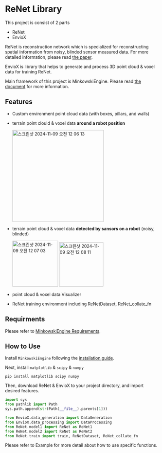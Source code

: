 # ReNet Library

This project is consist of 2 parts
- ReNet
- EnvioX

ReNet is reconstruction network which is specialized for reconstructing spatial information from noisy, blinded sensor measured data. For more detailed information, please read [the paper](https://arxiv.org/abs/2206.08077).

EnvioX is library that helps to generate and process 3D point cloud & voxel data for training ReNet.

Main framework of this project is MinkowskiEngine. Please read [the document](https://nvidia.github.io/MinkowskiEngine/) for more information.

Features
-
- Custom environment point cloud data (with boxes, pillars, and walls)

- terrain point clould & voxel data **around a robot position**

    <img width="300" alt="스크린샷 2024-11-09 오전 12 06 13" src="https://github.com/user-attachments/assets/c4d13901-5109-48cb-8d8b-51adbaff49e0">

- terrain point cloud & voxel data **detected by sansors on a robot** (noisy, blinded)

  <img width="150" alt="스크린샷 2024-11-09 오전 12 07 03" src="https://github.com/user-attachments/assets/f4d75f0e-f2e0-4940-98ee-747c740903c1"> <img width="145" alt="스크린샷 2024-11-09 오전 12 08 11" src="https://github.com/user-attachments/assets/e92daf55-d047-46b1-9e6f-4373c2f584f1">

- point cloud & voxel data Visualizer

- ReNet training environment including ReNetDataset, ReNet_collate_fn

Requirments
-
Please refer to [MinkowskiEngine Requirements](https://github.com/NVIDIA/MinkowskiEngine/blob/master/README.md).


How to Use
-
Install `MinkowskiEngine` following the [installation guide](https://github.com/NVIDIA/MinkowskiEngine/blob/master/README.md). 

Next, install `matplotlib` & `scipy` & `numpy`

```
pip install matplotlib scipy numpy
```

Then, download ReNet & EnvioX to your project directory, and import desired features.
```python
import sys
from pathlib import Path
sys.path.append(str(Path(__file__).parents[1]))

from EnvioX.data_generation import DataGeneration
from EnvioX.data_processing import DataProcessing
from ReNet.model1 import ReNet as ReNet1
from ReNet.model2 import ReNet as ReNet2
from ReNet.train import train, ReNetDataset, ReNet_collate_fn

```

Please refer to Example for more detail about how to use specific functions.

